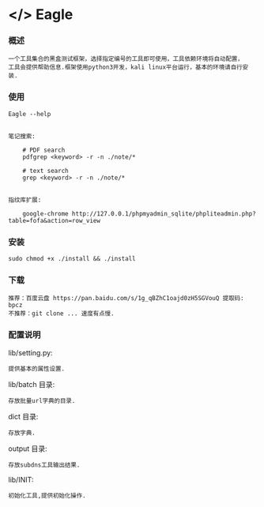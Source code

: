 # </> Eagle


### 概述

    一个工具集合的黑盒测试框架，选择指定编号的工具即可使用，工具依赖环境将自动配置，
    工具会提供帮助信息.框架使用python3开发，kali linux平台运行，基本的环境请自行安装.


### 使用

    Eagle --help
    
    
    笔记搜索:
        
        # PDF search
        pdfgrep <keyword> -r -n ./note/*
        
        # text search
        grep <keyword> -r -n ./note/*


    指纹库扩展:

        google-chrome http://127.0.0.1/phpmyadmin_sqlite/phpliteadmin.php?table=fofa&action=row_view


### 安装

    sudo chmod +x ./install && ./install


### 下载

    推荐：百度云盘 https://pan.baidu.com/s/1g_qBZhC1oajd0zH5SGVouQ 提取码: bpcz
    不推荐：git clone ... 速度有点慢.

### 配置说明

lib/setting.py:
    
    提供基本的属性设置.

lib/batch 目录:

    存放批量url字典的目录.

dict 目录:

    存放字典.

output 目录:

    存放subdns工具输出结果.

lib/INIT:

    初始化工具,提供初始化操作.












